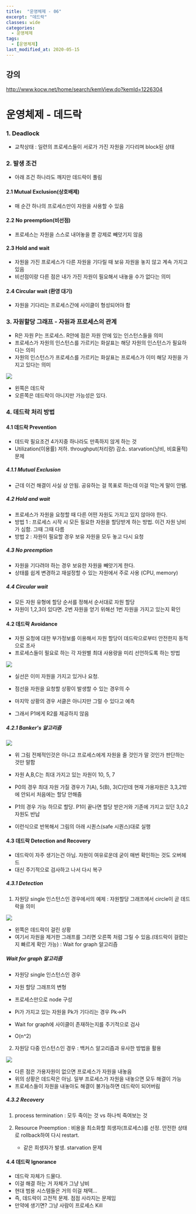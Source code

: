 ```yaml
---
title:  "운영체제 - 06"
excerpt: "데드락"
classes: wide
categories:
  - 운영체제
tags:
  - [운영체제]
last_modified_at: 2020-05-15
---
```




## 강의

http://www.kocw.net/home/search/kemView.do?kemId=1226304



# 운영체제 - 데드락

### 1. Deadlock

* 교착상태 : 일련의 프로세스들이 서로가 가진 자원을 기다리며 block된 상태



### 2. 발생 조건

* 아래 조건 하나라도 깨지만 데드락이 풀림

#### 2.1 Mutual Exclusion(상호배제)

*  매 순간 하나의 프로세스만이 자원을 사용할 수 있음

#### 2.2 No preemption(비선점)

* 프로세스는 자원을 스스로 내어놓을 뿐 강제로 빼앗기지 않음

#### 2.3 Hold and wait

* 자원을 가진 프로세스가 다른 자원을 기다릴 때 보유 자원을 놓지 않고 계속 가지고 있음
* 비선점이랑 다른 점은 내가 가진 자원이 필요해서 내놓을 수가 없다는 의미

#### 2.4 Circular wait (환영 대기)

* 자원을 기다리는 프로세스간에 사이클이 형성되어야 함

  

### 3. 자원할당 그래프 - 자원과 프로세스의 관계

* R은 자원 P는 프로세스. R안에 점은 자원 안에 있는 인스턴스들을 의미
* 프로세스가 자원의 인스턴스를 가르키는 화살표는 해당 자원의 인스턴스가 필요하다는 의미
* 자원의 인스턴스가 프로세스를 가르키는 화살표는 프로세스가 이미 해당 자원을 가지고 있다는 의미

![]({{site.url}}/assets/images/os46.PNG)

* 왼쪽은 데드락
* 오른쪽은 데드락이 아니지만 가능성은 있다.



### 4. 데드락 처리 방법

#### 4.1 데드락 Prevention

* 데드락 필요조건 4가지중 하나라도 만족하지 않게 하는 것
* Utilization(이용률) 저하. throughput(처리량) 감소. starvation(낭비, 비효율적) 문제

##### 4.1.1 Mutual Exclusion

* 근데 이건 해결이 사실 상 안됨. 공유하는 걸 목표로 하는데 이걸 막는게 말이 안됌.

##### 4.2 Hold and wait

* 프로세스가 자원을 요청할 때 다른 어떤 자원도 가지고 있지 않아야 한다.
* 방법 1 : 프로세스 시작 시 모든 필요한 자원을 할당받게 하는 방법. 이건 자원 낭비가 심함. 그때 그때 다름
* 방법 2 : 자원이 필요할 경우 보유 자원을 모두 놓고 다시 요청

##### 4.3 No preemption

* 자원을 기다려야 하는 경우 보유한 자원을 빼앗기게 한다.
* 상태를 쉽게 변경하고 재설정할 수 있는 자원에서 주로 사용 (CPU, memory)

##### 4.4 Circular wait

* 모든 자원 유형에 할당 순서를 정해서 순서대로 자원 할당
* 자원이 1,2,3이 있다면. 2번 자원을 얻기 위해선 1번 자원을 가지고 있는지 확인



#### 4.2 데드락 Avoidance

* 자원 요청에 대한 부가정보를 이용해서 자원 할당이 데드락으로부터 안전한지 동적으로 조사
* 프로세스들이 필요로 하는 각 자원별 최대 사용량을 미리 선언하도록 하는 방법

![]({{site.url}}/assets/images/os47.PNG)

* 실선은 이미 자원을 가지고 있거나 요청.
* 점선을 자원을 요청할 상황이 발생할 수 있는 경우의 수

* 마지막 상황의 경우 서클은 아니지만 그럴 수 있다고 예측
* 그래서 P1에게 R2를 제공하지 않음

##### 4.2.1 Banker's 알고리즘

![]({{site.url}}/assets/images/os48.PNG)

* 위 그림 전체적인것은 아니고 프로세스에게 자원을 줄 것인가 말 것인가 판단하는 것만 말함
* 자원 A,B,C는 최대 가지고 있는 자원이 10, 5, 7

* P0의 경우 최대 자원 가질 경우가 7(A), 5(B), 3(C)인데 현재 가용자원은 3,3,2밖에 안되서 처음에는 할당 안해줌

* P1의 경우 가능 하므로 할당. P1이 끝나면 할당 받은거와 기존에 가지고 있던 3,0,2 자원도 반납

* 이런식으로 반복해서 그림의 아래 시퀀스(safe 시퀀스)대로 실행

  

#### 4.3 데드락 Detection and Recovery

* 데드락이 자주 생기는건 아님. 자원이 여유로운데 굳이 매번 확인하는 것도 오버헤드
* 대신 주기적으로 검사하고 나서 다시 복구

##### 4.3.1 Detection

1. 자원당 single 인스턴스인 경우에서의 예제 : 자원할당 그래프에서 circle이 곧 데드락을 의미

![]({{site.url}}/assets/images/os49.PNG)

* 왼쪽은 데드락이 걸린 상황
* 여기서 자원을 제거한 그래프를 그리면 오른쪽 처럼 그릴 수 있음.(데드락이 걸렸는지 빠르게 확인 가능) : Wait for graph 알고리즘

#####  Wait for graph 알고리즘

* 자원당 single 인스턴스인 경우

* 자원 할당 그래프의 변형

* 프로세스만으로 node 구성

* Pi가 가지고 있는 자원을 Pk가 기다리는 경우 Pk->Pi

* Wait for graph에 사이클이 존재하는지를 주기적으로 검사

* O(n^2)

  

2. 자원당 다중 인스턴스인 경우 : 백커스 알고리즘과 유사한 방법을 활용

![]({{site.url}}/assets/images/os50.PNG)

* 다른 점은 가용자원이 없으면 프로세스가 자원을 내놓음
* 위의 상황은 데드락은 아님. 일부 프로세스가 자원을 내놓으면 모두 해결이 가능
* 프로세스들이 자원을 내놓아도 해결이 불가능하면 데드락이 되어버림



##### 4.3.2 Recovery

1. process termination : 모두 죽이는 것 vs 하나씩 죽여보는 것

2. Resource Preemption : 비용을 최소화할 희생자(프로세스)를 선정. 안전한 상태로  rollback하여 다시 restart.
   * 같은 희생자가 발생. starvation 문제



#### 4.4 데드락 Ignorance

* 데드락 자체가 드물다.
* 이걸 해결 하는 거 자체가 그냥 낭비
* 현대 범용 시스템들은 거의 이걸 채택...
* 즉, 데드락이 고전적 문제. 점점 사라지는 문제임
* 만약에 생기면? 그냥 사람이 프로세스 Kill









